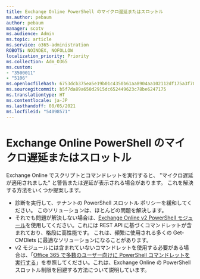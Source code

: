 ```yaml
---
title: Exchange Online PowerShell のマイクロ遅延またはスロットル
ms.author: pebaum
author: pebaum
manager: scotv
ms.audience: Admin
ms.topic: article
ms.service: o365-administration
ROBOTS: NOINDEX, NOFOLLOW
localization_priority: Priority
ms.collection: Adm_O365
ms.custom:
- "3500011"
- "5106"
ms.openlocfilehash: 6753dcb375ea5e19b01c4350b61aa8904aa102112df175a3f70281d18a634dbf
ms.sourcegitcommit: b5f7da89a650d2915dc652449623c78be6247175
ms.translationtype: HT
ms.contentlocale: ja-JP
ms.lasthandoff: 08/05/2021
ms.locfileid: "54098571"
---
```

# <a name="micro-delays-or-throttling-in-exchange-online-powershell"></a>Exchange Online PowerShell のマイクロ遅延またはスロットル

Exchange Online でスクリプトとコマンドレットを実行すると、 "マイクロ遅延が適用されました" と警告または遅延が表示される場合があります。 これを解決する方法をいくつか提案します。

- 診断を実行して、テナントの PowerShell スロットル ポリシーを緩和してください。 このソリューションは、ほとんどの問題を解決します。
- それでも問題が解決しない場合は、[Exchange Online v2 PowerShell モジュール](/powershell/exchange/exchange-online/exchange-online-powershell-v2/exchange-online-powershell-v2?view=exchange-ps&preserve-view=true)を使用してください。これには REST API に基づくコマンドレットが含まれており、格段に高性能です。 これは、頻繁に使用される多くの Get- CMDlets に最適なソリューションになることがあります。
- v2 モジュールには含まれていないコマンドレットを使用する必要がある場合は、「[Office 365 で多数のユーザー向けに PowerShell コマンドレットを実行する](https://techcommunity.microsoft.com/t5/exchange-team-blog/updated-running-powershell-cmdlets-for-large-numbers-of-users-in/ba-p/1000628#)」を参照してください。これは、Exchange Online の PowerShell スロットル制限を回避する方法について説明しています。
